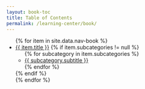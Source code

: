 ```yaml
---
layout: book-toc
title: Table of Contents
permalink: /learning-center/book/
---
```


<ul class="menu">
{% for item in site.data.nav-book %}
	<li><a href="{{ item.href | prepend: site.baseurl }}" {% if page.url == item.href %} class="current-item" {% endif %} >{{ item.title }}</a>
	{% if item.subcategories != null  %} 
		<ul class="chapter-menu">
		{% for subcategory in item.subcategories %}
		<li><a href="{{ subcategory.subhref | prepend: site.baseurl }}">{{ subcategory.subtitle }}</a></li>
		{% endfor %}
		</ul>
	{% endif %} 
	</li>
{% endfor %}
</ul>
